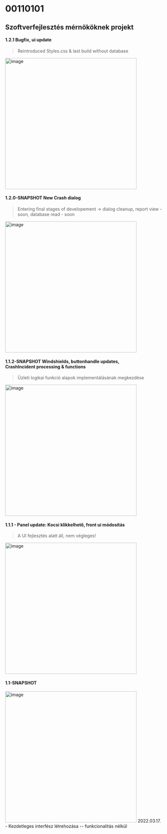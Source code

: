 # 00110101
## Szoftverfejlesztés mérnököknek projekt

#### 1.2.1 Bugfix, ui update
> Reintroduced Styles.css & last build without database
<img width="420" alt="image" src="https://user-images.githubusercontent.com/78929870/167027477-ce9f8b7d-f4d3-452b-8fe1-17f795ca98ce.png">

#### 1.2.0-SNAPSHOT New Crash dialog
> Entering final stages of developement -> dialog cleanup, report view - soon, database read - soon
<img width="420" alt="image" src="https://user-images.githubusercontent.com/78929870/166199481-b8c9623d-f9f8-4ee2-a767-cca14e2207bb.png">


#### 1.1.2-SNAPSHOT Windshields, buttonhandle updates, <br /> CrashIncident processing & functions
> Üzleti logikai funkció alapok implementálásának megkezdése
<img width="420" alt="image" src="https://user-images.githubusercontent.com/78929870/159138146-40ac5605-6a08-49dc-a291-d252c7fb9598.png">


#### 1.1.1 - Panel update: Kocsi klikkelhető, front ui módosítás
> A UI fejlesztés alatt áll, nem végleges! <br/>
<img width="420" alt="image" src="https://user-images.githubusercontent.com/78929870/158992294-3d4303b8-9a7a-426e-a1a7-5633aefafa56.png">

#### 1.1-SNAPSHOT
<img width="420" alt="image" src="https://user-images.githubusercontent.com/78929870/158825001-bab1ab26-a7d0-449a-8990-3c2d629c0902.png">
2022.03.17. - Kezdetleges interfész létrehozása -- funkcionalitás nélkül
